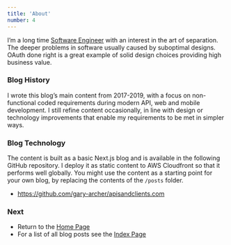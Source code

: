 ```yaml
---
title: 'About'
number: 4
---
```


I’m a long time [Software Engineer](https://www.linkedin.com/in/gary-archer-6b3613153/) with an interest in the art of separation. The deeper problems in software usually caused by suboptimal designs. OAuth done right is a great example of solid design choices providing high business value.

### Blog History

I wrote this blog’s main content from 2017-2019, with a focus on non-functional coded requirements during modern API, web and mobile development. I still refine content occasionally, in line with design or technology improvements that enable my requirements to be met in simpler ways.

### Blog Technology

The content is built as a basic Next.js blog and is available in the following GitHub repository. I deploy it as static content to AWS Cloudfront so that it performs well globally. You might use the content as a starting point for your own blog, by replacing the contents of the `/posts` folder.

- https://github.com/gary-archer/apisandclients.com

### Next

- Return to the [Home Page](/)
- For a list of all blog posts see the [Index Page](/posts/index)